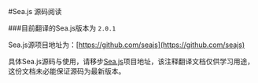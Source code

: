 #Sea.js 源码阅读

###目前翻译的Sea.js版本为 `2.0.1`

Sea.js源项目地址为：[https://github.com/seajs](https://github.com/seajs)

具体Sea.js源码与使用，请移步[Sea.js](https://github.com/seajs)项目地址，该注释翻译文档仅供学习用途，这份文档未必能保证源码为最新版本。
